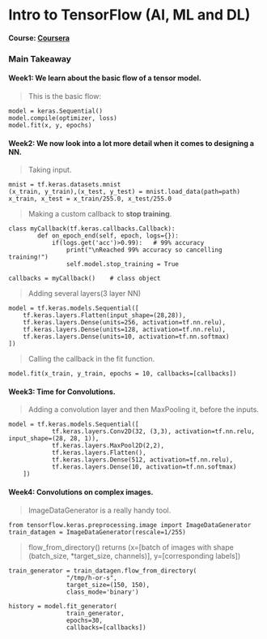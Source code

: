 # Intro to TensorFlow (AI, ML and DL)
#### Course: [Coursera](https://www.coursera.org/learn/introduction-tensorflow)

### Main Takeaway

#### Week1: We learn about the basic flow of a tensor model.
> This is the basic flow:
```python3
model = keras.Sequential()
model.compile(optimizer, loss)
model.fit(x, y, epochs)
```

#### Week2: We now look into a lot more detail when it comes to designing a NN.
> Taking input.
```python3
mnist = tf.keras.datasets.mnist
(x_train, y_train),(x_test, y_test) = mnist.load_data(path=path)
x_train, x_test = x_train/255.0, x_test/255.0
```
> Making a custom callback to **stop training**.
```python3
class myCallback(tf.keras.callbacks.Callback):
        def on_epoch_end(self, epoch, logs={}):
            if(logs.get('acc')>0.99):   # 99% accuracy
                print("\nReached 99% accuracy so cancelling training!")
                self.model.stop_training = True
                
callbacks = myCallback()    # class object
```
> Adding several layers(3 layer NN)
```python3
model = tf.keras.models.Sequential([
    tf.keras.layers.Flatten(input_shape=(28,28)),
    tf.keras.layers.Dense(units=256, activation=tf.nn.relu),
    tf.keras.layers.Dense(units=128, activation=tf.nn.relu),
    tf.keras.layers.Dense(units=10, activation=tf.nn.softmax)
])
```
> Calling the callback in the fit function.
```python3
model.fit(x_train, y_train, epochs = 10, callbacks=[callbacks])
```

#### Week3: Time for Convolutions.
> Adding a convolution layer and then MaxPooling it, before the inputs.
```python3
model = tf.keras.models.Sequential([
            tf.keras.layers.Conv2D(32, (3,3), activation=tf.nn.relu, input_shape=(28, 28, 1)),
            tf.keras.layers.MaxPool2D(2,2),
            tf.keras.layers.Flatten(),
            tf.keras.layers.Dense(512, activation=tf.nn.relu),
            tf.keras.layers.Dense(10, activation=tf.nn.softmax)
    ])
```

#### Week4: Convolutions on complex images.
> ImageDataGenerator is a really handy tool.
```python3
from tensorflow.keras.preprocessing.image import ImageDataGenerator
train_datagen = ImageDataGenerator(rescale=1/255)
```
> flow_from_directory() returns (x=\[batch of images with shape (batch_size, *target_size, channels)\], y=\[corresponding labels\])
```python3
train_generator = train_datagen.flow_from_directory(
                "/tmp/h-or-s",
                target_size=(150, 150),
                class_mode='binary')

history = model.fit_generator(
                train_generator,
                epochs=30,
                callbacks=[callbacks])
```
